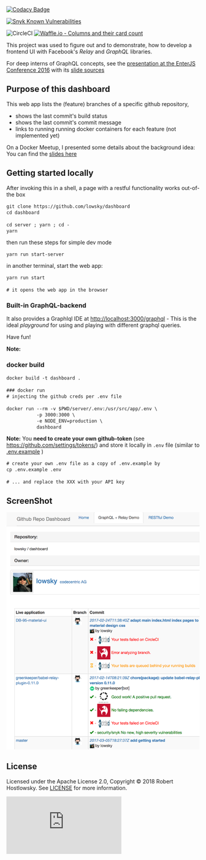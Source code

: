 [![Codacy Badge](https://api.codacy.com/project/badge/Grade/5f6f0a485bfe4afab427fdba4eae3ac2)](https://www.codacy.com/app/skylab/dashboard)

[![Snyk Known Vulnerabilities](https://snyk.io/test/github/lowsky/dashboard/badge.svg)](https://snyk.io/test/github/lowsky/dashboard) 

![CircleCI](https://circleci.com/gh/lowsky/dashboard.svg?style=svg) 
[![Waffle.io - Columns and their card count](https://badge.waffle.io/lowsky/dashboard.svg?columns=all)](https://waffle.io/lowsky/dashboard)

This project was used to figure out and to demonstrate, how to develop a frontend UI with Facebook's _Relay_ and _GraphQL_ libraries.

For deep interns of GraphQL concepts, see the [presentation at the EnterJS Conference 2016](https://lowsky.github.io/deck-graphql-relay-talk) with its [slide sources](https://www.github.com/lowsky/deck-graphql-relay-talk)

## Purpose of this dashboard

This web app lists the (feature) branches of a specific github repository,

-   shows the last commit's build status
-   shows the last commit's commit message
-   links to running running docker containers for each feature (not implemented yet)

On a Docker Meetup, I presented some details about the background idea: You can find the [slides here](https://github.com/lowsky/dockerMeetupSlides)

## Getting started locally

After invoking this in a shell, a page with a restful functionality works out-of-the box

    git clone https://github.com/lowsky/dashboard
    cd dashboard
    
    cd server ; yarn ; cd -
    yarn

then run these steps for simple dev mode 

    yarn run start-server
    
in another terminal, start the web app:

    yarn run start

    # it opens the web app in the browser


### Built-in GraphQL-backend

It also provides a GraphIql IDE at <http://localhost:3000/graphql> - This is the ideal _playground_ 
for using and playing with different graphql queries.

Have fun!
    
**Note:**
### docker build

    docker build -t dashboard .
    
    ### docker run
    # injecting the github creds per .env file
    
    docker run --rm -v $PWD/server/.env:/usr/src/app/.env \
               -p 3000:3000 \
               -e NODE_ENV=production \
               dashboard

**Note:**
You  **need to create your own github-token** (see https://github.com/settings/tokens/) and 
store it locally in `.env` file (similar to [.env.example](.env.example) )

    # create your own .env file as a copy of .env.example by
    cp .env.example .env
    
    # ... and replace the XXX with your API key
    

## ScreenShot

![Preview image](./assets/images/DashboardDemo.png)


## License

Licensed under the Apache License 2.0, Copyright ©️ 2018 Robert Hostlowsky. See [LICENSE](LICENSE) for more information.

![Analytics](https://ga-beacon.appspot.com/UA-72383363-1/lowsky/dashboard/README.md)
